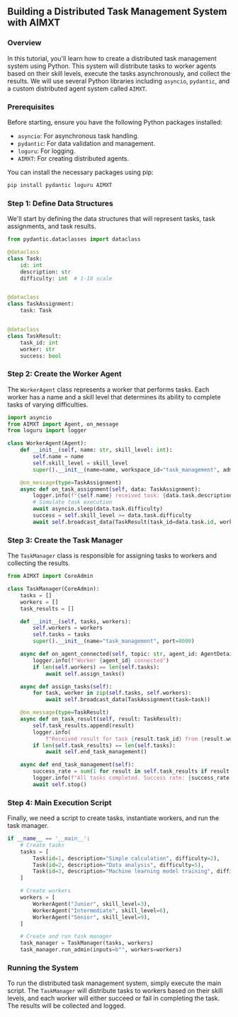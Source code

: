 ## Building a Distributed Task Management System with AIMXT

### Overview

In this tutorial, you'll learn how to create a distributed task management system using Python. This system will distribute tasks to worker agents based on their skill levels, execute the tasks asynchronously, and collect the results. We will use several Python libraries including `asyncio`, `pydantic`, and a custom distributed agent system called `AIMXT`.

### Prerequisites

Before starting, ensure you have the following Python packages installed:

- `asyncio`: For asynchronous task handling.
- `pydantic`: For data validation and management.
- `loguru`: For logging.
- `AIMXT`: For creating distributed agents.

You can install the necessary packages using pip:

```bash
pip install pydantic loguru AIMXT
```

### Step 1: Define Data Structures

We'll start by defining the data structures that will represent tasks, task assignments, and task results.

```python
from pydantic.dataclasses import dataclass

@dataclass
class Task:
    id: int
    description: str
    difficulty: int  # 1-10 scale


@dataclass
class TaskAssignment:
    task: Task


@dataclass
class TaskResult:
    task_id: int
    worker: str
    success: bool
```

### Step 2: Create the Worker Agent

The `WorkerAgent` class represents a worker that performs tasks. Each worker has a name and a skill level that determines its ability to complete tasks of varying difficulties.

```python
import asyncio
from AIMXT import Agent, on_message
from loguru import logger

class WorkerAgent(Agent):
    def __init__(self, name: str, skill_level: int):
        self.name = name
        self.skill_level = skill_level
        super().__init__(name=name, workspace_id="task_management", admin_port=8000)

    @on_message(type=TaskAssignment)
    async def on_task_assignment(self, data: TaskAssignment):
        logger.info(f"{self.name} received task: {data.task.description}")
        # Simulate task execution
        await asyncio.sleep(data.task.difficulty)
        success = self.skill_level >= data.task.difficulty
        await self.broadcast_data(TaskResult(task_id=data.task.id, worker=self.name, success=success))
```

### Step 3: Create the Task Manager

The `TaskManager` class is responsible for assigning tasks to workers and collecting the results.

```python
from AIMXT import CoreAdmin

class TaskManager(CoreAdmin):
    tasks = []
    workers = []
    task_results = []

    def __init__(self, tasks, workers):
        self.workers = workers
        self.tasks = tasks
        super().__init__(name="task_management", port=8000)

    async def on_agent_connected(self, topic: str, agent_id: AgentDetail):
        logger.info(f"Worker {agent_id} connected")
        if len(self.workers) == len(self.tasks):
            await self.assign_tasks()

    async def assign_tasks(self):
        for task, worker in zip(self.tasks, self.workers):
            await self.broadcast_data(TaskAssignment(task=task))

    @on_message(type=TaskResult)
    async def on_task_result(self, result: TaskResult):
        self.task_results.append(result)
        logger.info(
            f"Received result for task {result.task_id} from {result.worker}: {'Success' if result.success else 'Failure'}")
        if len(self.task_results) == len(self.tasks):
            await self.end_task_management()

    async def end_task_management(self):
        success_rate = sum(1 for result in self.task_results if result.success) / len(self.task_results)
        logger.info(f"All tasks completed. Success rate: {success_rate:.2%}")
        await self.stop()
```

### Step 4: Main Execution Script

Finally, we need a script to create tasks, instantiate workers, and run the task manager.

```python
if __name__ == '__main__':
    # Create tasks
    tasks = [
        Task(id=1, description="Simple calculation", difficulty=2),
        Task(id=2, description="Data analysis", difficulty=5),
        Task(id=3, description="Machine learning model training", difficulty=8),
    ]

    # Create workers
    workers = [
        WorkerAgent("Junior", skill_level=3),
        WorkerAgent("Intermediate", skill_level=6),
        WorkerAgent("Senior", skill_level=9),
    ]

    # Create and run task manager
    task_manager = TaskManager(tasks, workers)
    task_manager.run_admin(inputs=b"", workers=workers)
```

### Running the System

To run the distributed task management system, simply execute the main script. The `TaskManager` will distribute tasks to workers based on their skill levels, and each worker will either succeed or fail in completing the task. The results will be collected and logged.
